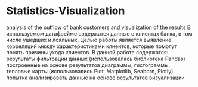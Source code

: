 # Statistics-Visualization
analysis of the outflow of bank customers and visualization of the results
В используемом датафрейме содержатся данные о клиентах банка, в том числе ушедших и лояльных. Целью работы является выявление корреляций между характеристиками
клиентов, которые помогут понять причины ухода клиентов.
В данной работе содержатся:
  результаты фильтрации данных (использовалась библиотека Pandas)
  построенные на основе результатов диаграммы, гистограммы, тепловые карты (использовались Plot, Matplotlib, Seaborn, Plotly)
  попытка анализировать данные на основе результатов визуализации
